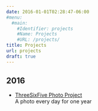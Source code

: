 ```yaml
---
date: 2016-01-01T02:28:47-06:00
#menu:
  #main:
    #Identifier: projects
    #Name: Projects
    #URL: /projects/
title: Projects
url: projects
draft: true
---
```


## 2016

* [ThreeSixFive Photo Project](/project-365)  
  A photo every day for one year
